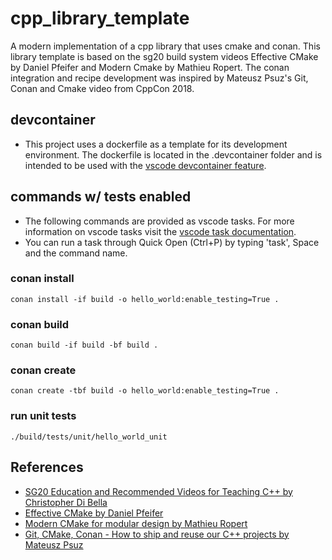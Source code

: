# cpp_library_template
A modern implementation of a cpp library that uses cmake and conan. This library template is based on the sg20 build system videos Effective CMake by Daniel Pfeifer and Modern Cmake by Mathieu Ropert. The conan integration and recipe development was inspired by Mateusz Psuz's Git, Conan and Cmake video from CppCon 2018.

## devcontainer
- This project uses a dockerfile as a template for its development environment. The dockerfile is located
in the .devcontainer folder and is intended to be used with the [vscode devcontainer
feature](https://code.visualstudio.com/docs/remote/create-dev-container).

## commands w/ tests enabled

- The following commands are provided as vscode tasks. For more information on vscode tasks 
visit the [vscode task documentation](https://code.visualstudio.com/docs/editor/tasks).
- You can run a task through Quick Open (Ctrl+P) by typing 'task', Space and the command name.

### conan install
```conan install -if build -o hello_world:enable_testing=True .```

### conan build
```conan build -if build -bf build .```

### conan create
```conan create -tbf build -o hello_world:enable_testing=True .```

### run unit tests
```./build/tests/unit/hello_world_unit```

## References
- [SG20 Education and Recommended Videos for Teaching C++ by Christopher Di Bella](https://www.cjdb.com.au/sg20-and-videos) 
- [Effective CMake by Daniel Pfeifer](https://youtu.be/bsXLMQ6WgIk)
- [Modern CMake for modular design by Mathieu Ropert](https://youtu.be/ztrnb-bVVPo)
- [Git, CMake, Conan - How to ship and reuse our C++ projects by Mateusz Psuz](https://youtu.be/S4QSKLXdTtA)